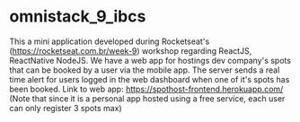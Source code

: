 # omnistack_9_ibcs
This a mini application developed during Rocketseat's (https://rocketseat.com.br/week-9) workshop regarding ReactJS, ReactNative NodeJS. We have a web app for hostings dev company's spots that can be booked by a user via the mobile app. The server sends a real time alert for users logged in the web dashboard when one of it's spots has been booked.
Link to web app: https://spothost-frontend.herokuapp.com/ (Note that since it is a personal app hosted using a free service, each user can only register 3 spots max)
